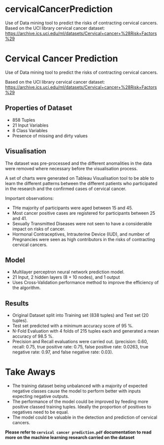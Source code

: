 # cervicalCancerPrediction
Use of Data mining tool to predict the risks of contracting cervical cancers.  Based on the UCI library cervical cancer dataset: https://archive.ics.uci.edu/ml/datasets/Cervical+cancer+%28Risk+Factors%29

# Cervical Cancer Prediction
Use of Data mining tool to predict the risks of contracting cervical cancers.

Based on the UCI library cervical cancer dataset: https://archive.ics.uci.edu/ml/datasets/Cervical+cancer+%28Risk+Factors%29

## Properties of Dataset
* 858 Tuples
* 21 Input Variables
* 8 Class Variables
* Presence of missing and dirty values

## Visualisation
The dataset was pre-processed and the different anomalities in the data were removed where necessary before the visualisation process.

A set of charts were generated on Tableau Visualisation tool to be able to learn the different patterns between the different patients who participated in the research and the confirmed cases of cervical cancer.

Important observations:
- THe majority of participants were aged between 15 and 45.
- Most cancer positive cases are registered for participants between 25 and 41.
- Sexually Transmitted Diseases were not seen to have a considerable impact on risks of cancer.
- Hormonal Contraceptives, Intrauterine Device (IUD), and number of Pregnancies were seen as high contributors in the risks of contracting cervical cancers.

## Model
- Multilayer perceptron neural network prediction model.
- 21 Input, 2 hidden layers (8 + 10 nodes), and 1 output
- Uses Cross-Validation performance method to improve the efficiency of the algorithm.


## Results
- Original Dataset split into Training set (838 tuples) and Test set (20 tuples).
- Test set predicted with a minimum accuracy score of 95 %.
- N-Fold Evaluation with 4 folds of 215 tuples each and generated a mean accuracy of 98.5 %.
- Precision and Recall evaluations were carried out. (precision: 0.60, recall: 0.75, true positive rate: 0.75, false positive rate: 0.0263, true negative rate: 0.97, and false negative rate: 0.03).

# Take Aways
* The training dataset being unbalanced with a majority of expected negative classes cause the model to perform better with inputs expecting negative outputs.
* The performance of the model could be improved by feeding more positive classed training tuples. Ideally the proportion of positives to negatives need to be equal.
* The model could be valuable in the detection and prediction of cervical cancers.

<b>Please refer to `cervical cancer prediction.pdf` documentation to read more on the machine learning research carried on the dataset</b>
